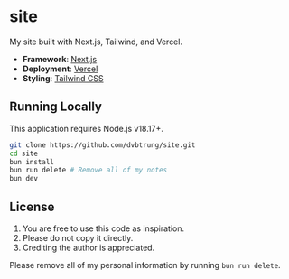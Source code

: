 # site

My site built with Next.js, Tailwind, and Vercel.

- **Framework**: [Next.js](https://nextjs.org/)
- **Deployment**: [Vercel](https://vercel.com)
- **Styling**: [Tailwind CSS](https://tailwindcss.com)

## Running Locally

This application requires Node.js v18.17+.

```bash
git clone https://github.com/dvbtrung/site.git
cd site
bun install
bun run delete # Remove all of my notes
bun dev
```

## License

1. You are free to use this code as inspiration.
2. Please do not copy it directly.
3. Crediting the author is appreciated.

Please remove all of my personal information by running `bun run delete`.
